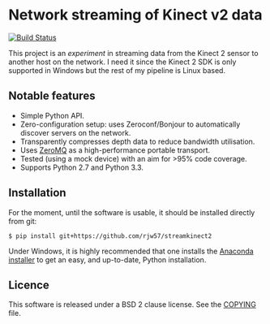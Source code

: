 # Network streaming of Kinect v2 data

[![Build Status](https://travis-ci.org/rjw57/streamkinect2.svg?branch=master)](https://travis-ci.org/rjw57/streamkinect2)

This project is an *experiment* in streaming data from the Kinect 2 sensor to
another host on the network. I need it since the Kinect 2 SDK is only supported
in Windows but the rest of my pipeline is Linux based.

## Notable features

* Simple Python API.
* Zero-configuration setup: uses Zeroconf/Bonjour to automatically discover servers on the network.
* Transparently compresses depth data to reduce bandwidth utilisation.
* Uses [ZeroMQ](http://zeromq.org/) as a high-performance portable transport.
* Tested (using a mock device) with an aim for >95% code coverage.
* Supports Python 2.7 and Python 3.3.

## Installation

For the moment, until the software is usable, it should be installed directly
from git:

```console
$ pip install git+https://github.com/rjw57/streamkinect2
```

Under Windows, it is highly recommended that one installs the [Anaconda
installer](http://continuum.io/downloads) to get an easy, and up-to-date,
Python installation.

## Licence

This software is released under a BSD 2 clause license. See the
[COPYING](COPYING.txt) file.
